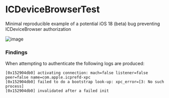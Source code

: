 # ICDeviceBrowserTest

Minimal reproducible example of a potential iOS 18 (beta) bug preventing ICDeviceBrowser authorization

![image](https://github.com/nicorichard/ICDeviceBrowserTest/assets/3505591/288db1d8-d350-4871-a71f-f507d2940d0a)

### Findings

When attempting to authenticate the following logs are produced:

```
[0x152904db0] activating connection: mach=false listener=false peer=false name=com.apple.icprefd-xpc
[0x152904db0] failed to do a bootstrap look-up: xpc_error=[3: No such process]
[0x152904db0] invalidated after a failed init
```
